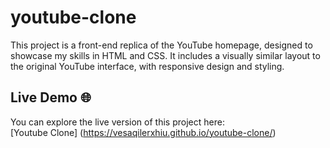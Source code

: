 # youtube-clone
This project is a front-end replica of the YouTube homepage, designed to showcase my skills in HTML and CSS. It includes a visually similar layout to the original YouTube interface, with responsive design and styling.  

## Live Demo 🌐    
You can explore the live version of this project here:  
[Youtube Clone] (https://vesaqilerxhiu.github.io/youtube-clone/)  

